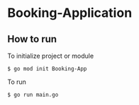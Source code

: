 # Booking-Application


## How to run

To initialize project or module 

    $ go mod init Booking-App

To run

    $ go run main.go 

